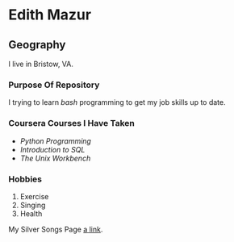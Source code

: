 # Edith Mazur

## Geography

I live in Bristow, VA.  

### Purpose Of Repository

I trying to learn *bash* programming to get my job skills up to date.

### Coursera Courses I Have Taken

- *Python Programming*
- *Introduction to SQL*
- *The Unix Workbench*

### Hobbies
1. Exercise
2. Singing
3. Health


My Silver Songs Page [a link](https://www.facebook.com/SilverSongsOfManassas).


